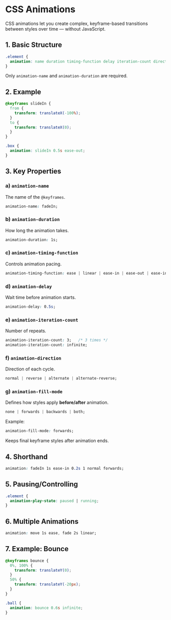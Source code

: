 # CSS Animations

CSS animations let you create complex, keyframe-based transitions between styles over time — without JavaScript.

## 1. Basic Structure

```css
.element {
  animation: name duration timing-function delay iteration-count direction fill-mode;
}
```

Only `animation-name` and `animation-duration` are required.

## 2. Example

```css
@keyframes slideIn {
  from {
    transform: translateX(-100%);
  }
  to {
    transform: translateX(0);
  }
}

.box {
  animation: slideIn 0.5s ease-out;
}
```

## 3. Key Properties

### a) `animation-name`

The name of the `@keyframes`.

```css
animation-name: fadeIn;
```

### b) `animation-duration`

How long the animation takes.

```css
animation-duration: 1s;
```

### c) `animation-timing-function`

Controls animation pacing.

```css
animation-timing-function: ease | linear | ease-in | ease-out | ease-in-out | cubic-bezier();
```

### d) `animation-delay`

Wait time before animation starts.

```css
animation-delay: 0.5s;
```

### e) `animation-iteration-count`

Number of repeats.

```css
animation-iteration-count: 3;   /* 3 times */
animation-iteration-count: infinite;
```

### f) `animation-direction`

Direction of each cycle.

```css
normal | reverse | alternate | alternate-reverse;
```

### g) `animation-fill-mode`

Defines how styles apply **before/after** animation.

```css
none | forwards | backwards | both;
```

Example:

```css
animation-fill-mode: forwards;
```

Keeps final keyframe styles after animation ends.

## 4. Shorthand

```css
animation: fadeIn 1s ease-in 0.2s 1 normal forwards;
```

## 5. Pausing/Controlling

```css
.element {
  animation-play-state: paused | running;
}
```

## 6. Multiple Animations

```css
animation: move 1s ease, fade 2s linear;
```

## 7. Example: Bounce

```css
@keyframes bounce {
  0%, 100% {
    transform: translateY(0);
  }
  50% {
    transform: translateY(-20px);
  }
}

.ball {
  animation: bounce 0.6s infinite;
}
```
